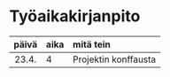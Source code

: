 # Työaikakirjanpito

| päivä | aika | mitä tein          |
| :---: | :--- | :----------------- |
| 23.4. | 4    | Projektin konffausta |
